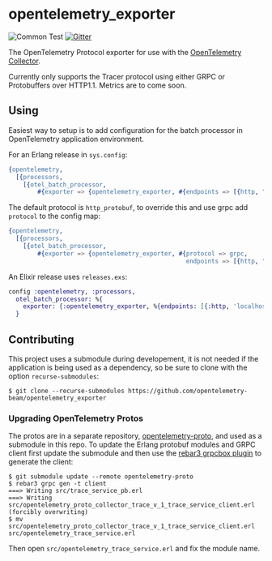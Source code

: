 # opentelemetry_exporter

![Common Test](https://github.com/opentelemetry-beam/opentelemetry_exporter/workflows/Common%20Test/badge.svg) [![Gitter](https://badges.gitter.im/open-telemetry/opentelemetry-erlang.svg)](https://gitter.im/open-telemetry/opentelemetry-erlang?utm_source=badge&utm_medium=badge&utm_campaign=pr-badge)

The OpenTelemetry Protocol exporter for use with the [OpenTelemetry Collector](https://github.com/open-telemetry/opentelemetry-collector).

Currently only supports the Tracer protocol using either GRPC or Protobuffers over HTTP1.1. Metrics are to come soon.

## Using

Easiest way to setup is to add configuration for the batch processor in OpenTelemetry application environment.

For an Erlang release in `sys.config`:

``` erlang
{opentelemetry,
  [{processors, 
    [{otel_batch_processor,
        #{exporter => {opentelemetry_exporter, #{endpoints => [{http, "localhost", 9090, []}]}}}}]}]}
```

The default protocol is `http_protobuf`, to override this and use grpc add `protocol` to the config map:

``` erlang
{opentelemetry,
  [{processors, 
    [{otel_batch_processor,
        #{exporter => {opentelemetry_exporter, #{protocol => grpc,
                                                 endpoints => [{http, "localhost", 9090, []}]}}}}]}]}
```

An Elixir release uses `releases.exs`:

``` elixir
config :opentelemetry, :processors,
  otel_batch_processor: %{
    exporter: {:opentelemetry_exporter, %{endpoints: [{:http, 'localhost', 9090, []}]}}
  }
```

## Contributing

This project uses a submodule during developement, it is not needed if the application is being used as a dependency, so be sure to clone with the option `recurse-submodules`:

``` shell
$ git clone --recurse-submodules https://github.com/opentelemetry-beam/opentelemetry_exporter
```

### Upgrading OpenTelemetry Protos

The protos are in a separate repository, [opentelemetry-proto](https://github.com/open-telemetry/opentelemetry-proto/), and used as a submodule in this repo. To update the Erlang protobuf modules and GRPC client first update the submodule and then use the [rebar3 grpcbox plugin](https://github.com/tsloughter/grpcbox_plugin/) to generate the client:

``` shell
$ git submodule update --remote opentelemetry-proto
$ rebar3 grpc gen -t client
===> Writing src/trace_service_pb.erl
===> Writing src/opentelemetry_proto_collector_trace_v_1_trace_service_client.erl (forcibly overwriting)
$ mv src/opentelemetry_proto_collector_trace_v_1_trace_service_client.erl src/opentelemetry_trace_service.erl
```

Then open `src/opentelemetry_trace_service.erl` and fix the module name.


